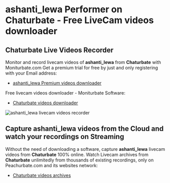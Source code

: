 # ashanti_lewa Performer on Chaturbate - Free LiveCam videos downloader

## Chaturbate Live Videos Recorder

Monitor and record livecam videos of **ashanti_lewa** from **Chaturbate** with Moniturbate.com
Get a premium trial for free by just and only registering with your Email address:
* [ashanti_lewa Premium videos downloader](https://moniturbate.com/request-demo-licence-key.html)

Free livecam videos downloader - Moniturbate Software:
* [Chaturbate videos downloader](https://moniturbate.com/moniturbate-download-software.html)

![ashanti_lewa livecam videos recorder](https://peachurnet.com/templates/moniturbate-software.png)


## Capture ashanti_lewa videos from the Cloud and watch your recordings on Streaming

Without the need of downloading a software, capture **ashanti_lewa** livecam videos from **Chaturbate** 100% online.
Watch Livecam archives from **Chaturbate** unlimitedly from thousands of existing recordings, only on Peachurbate.com and its websites network:
* [Chaturbate videos archives](https://peachurnet.com/)
